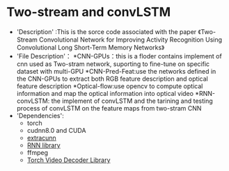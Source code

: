 Two-stream and convLSTM
=====
* 'Description' :This is the sorce code  associated with the paper 《Two-Stream Convolutional Network for Improving Activity Recognition Using Convolutional Long Short-Term Memory Networks》
* 'File Description'：
  *CNN-GPUs：this is a floder contains implement of cnn used as Two-stram network, suporting to fine-tune on specific dataset with  multi-GPU
  *CNN-Pred-Feat:use the networks defined in the CNN-GPUs to extract both RGB feature description and optical feature description
  *Optical-flow:use opencv to compute optical  information and map the optical  information into  optical video
  *RNN-convLSTM: the implement of convLSTM and the tarining and testing process of  convLSTM on the feature maps from two-stram CNN
* 'Dependencies':
  * torch
  * cudnn8.0 and CUDA
  * [extracunn](https://github.com/viorik/extracunn)
  * [RNN library](https://github.com/Element-Research/rnn)
  * ffmpeg
  * [Torch Video Decoder Library](https://github.com/e-lab/torch-toolbox/tree/master/Video-decoder)
